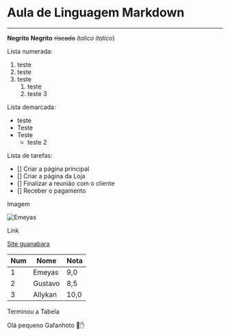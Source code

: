 # Aula de Linguagem Markdown
***
**Negrito**
__Negrito__
~~riscado~~
*italico*
_italico_)

Lista numerada:

1. teste
2. teste
1. teste
   1. teste
   2. teste 3

Lista demarcada:

* teste
* Teste
* Teste
   * teste 2

Lista de tarefas:

- [] Criar a página principal
- [] Criar a página da Loja
- [] Finalizar a reunião com o cliente
- [] Receber o pagamento


Imagem

![Emeyas](https://github.com/Emeyas-Franco/Ola-Mundo/assets/163884217/55676169-15f0-45fd-b1af-5a54860516c7)

Link

[Site guanabara](https://gustavoguanabara.github.io)

Num|Nome|Nota
---|---|---
1|Emeyas|9,0
2|Gustavo|8,5
3|Allykan|10,0

Terminou a Tabela

Olá pequeno Gafanhoto 🖖✋

